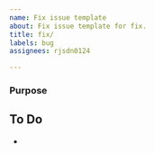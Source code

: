 ```yaml
---
name: Fix issue template
about: Fix issue template for fix.
title: fix/
labels: bug
assignees: rjsdn0124

---
```


### Purpose
> 

## To Do
-
